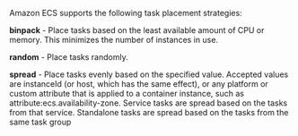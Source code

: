 Amazon ECS supports the following task placement strategies:

**binpack** - Place tasks based on the least available amount of CPU or memory. This minimizes the number of instances in use.

**random** - Place tasks randomly.

**spread** - Place tasks evenly based on the specified value. Accepted values are instanceId (or host, which has the same effect), or any platform or custom attribute that is applied to a container instance, such as attribute:ecs.availability-zone. Service tasks are spread based on the tasks from that service. Standalone tasks are spread based on the tasks from the same task group
